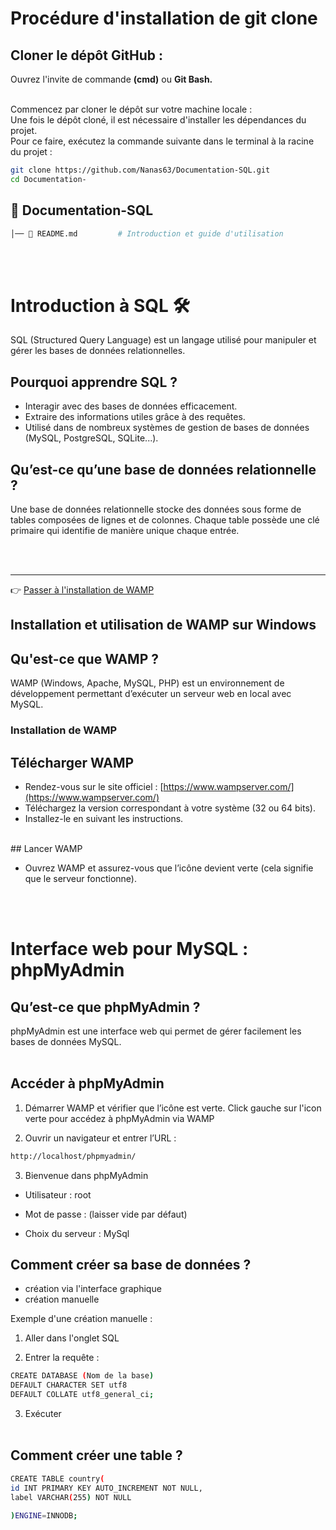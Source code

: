 <!-- # Documentation-SQL
SQL création d'une documentation collaborative -->

# Procédure d'installation de git clone

## Cloner le dépôt GitHub :

Ouvrez l'invite de commande <b>(cmd)</b> ou <b>Git Bash.</b><br><br>

Commencez par cloner le dépôt sur votre machine locale :<br>
Une fois le dépôt cloné, il est nécessaire d'installer les dépendances du projet.<br>
Pour ce faire, exécutez la commande suivante dans le terminal à la racine du projet :<br>

```bash
git clone https://github.com/Nanas63/Documentation-SQL.git
cd Documentation-
```

## 📂 Documentation-SQL
```bash
│── 📄 README.md         # Introduction et guide d'utilisation
```
<br><br>

# Introduction à SQL 🛠️
SQL (Structured Query Language) est un langage utilisé pour manipuler et gérer les bases de données relationnelles.
<br>

## Pourquoi apprendre SQL ?

* Interagir avec des bases de données efficacement.
* Extraire des informations utiles grâce à des requêtes.
* Utilisé dans de nombreux systèmes de gestion de bases de données (MySQL, PostgreSQL, SQLite...).

## Qu’est-ce qu’une base de données relationnelle ?
Une base de données relationnelle stocke des données sous forme de tables composées de lignes et de colonnes.
Chaque table possède une clé primaire qui identifie de manière unique chaque entrée.

<br><br>

---
👉 [Passer à l'installation de WAMP](installation-wamp.md)

## Installation et utilisation de WAMP sur Windows

## Qu'est-ce que WAMP ?
WAMP (Windows, Apache, MySQL, PHP) est un environnement de développement permettant d’exécuter un serveur web en local avec MySQL.

### Installation de WAMP

## Télécharger WAMP

* Rendez-vous sur le site officiel : [https://www.wampserver.com/](https://www.wampserver.com/)
* Téléchargez la version correspondant à votre système (32 ou 64 bits).
* Installez-le en suivant les instructions.
<br>
## Lancer WAMP

* Ouvrez WAMP et assurez-vous que l’icône devient verte (cela signifie que le serveur fonctionne).

<br><br>

# Interface web pour MySQL : phpMyAdmin

## Qu’est-ce que phpMyAdmin ?
phpMyAdmin est une interface web qui permet de gérer facilement les bases de données MySQL.
<br><br>

## Accéder à phpMyAdmin

1. Démarrer WAMP et vérifier que l’icône est verte. Click gauche sur l'icon verte pour accédez à phpMyAdmin via WAMP


2. Ouvrir un navigateur et entrer l’URL :

```bash
http://localhost/phpmyadmin/
```

3. Bienvenue dans phpMyAdmin


* Utilisateur : root

* Mot de passe : (laisser vide par défaut)

* Choix du serveur : MySql


## Comment créer sa base de données ?

* création via l'interface graphique
* création manuelle


Exemple d'une création manuelle :

1. Aller dans l'onglet SQL

2. Entrer la requête :

```bash
CREATE DATABASE (Nom de la base)
DEFAULT CHARACTER SET utf8
DEFAULT COLLATE utf8_general_ci;

```

3. Exécuter
<br><br>

## Comment créer une table ?

```bash
CREATE TABLE country(
id INT PRIMARY KEY AUTO_INCREMENT NOT NULL,
label VARCHAR(255) NOT NULL
    
)ENGINE=INNODB;
```







